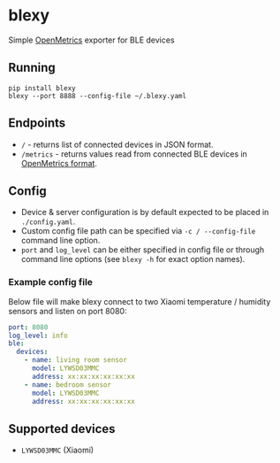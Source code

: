 # blexy
Simple [OpenMetrics](https://github.com/OpenObservability/OpenMetrics/blob/main/specification/OpenMetrics.md) exporter for BLE devices

## Running
```
pip install blexy
blexy --port 8888 --config-file ~/.blexy.yaml
```

## Endpoints
* `/` - returns list of connected devices in JSON format.
* `/metrics` - returns values read from connected BLE devices in [OpenMetrics format](https://github.com/OpenObservability/OpenMetrics/blob/main/specification/OpenMetrics.md).

## Config
* Device & server configuration is by default expected to be placed in  `./config.yaml`.
* Custom config file path can be specified via `-c / --config-file` command line option.
* `port` and `log_level` can be either specified in config file or through command line options (see `blexy -h` for exact option names). 

### Example config file
Below file will make blexy connect to two Xiaomi temperature / humidity sensors and listen on port 8080:
```yaml
port: 8080
log_level: info
ble:
  devices:
    - name: living room sensor
      model: LYWSD03MMC
      address: xx:xx:xx:xx:xx:xx
    - name: bedroom sensor
      model: LYWSD03MMC
      address: xx:xx:xx:xx:xx:xx
```

## Supported devices
* `LYWSD03MMC` (Xiaomi)